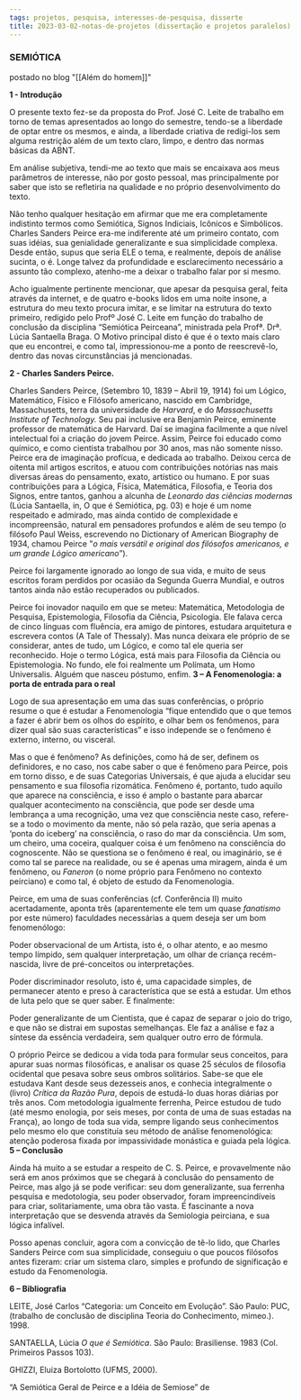 ```yaml
---
tags: projetos, pesquisa, interesses-de-pesquisa, disserte
title: 2023-03-02-notas-de-projetos (dissertação e projetos paralelos) (431)
---
```


### SEMIÓTICA

postado no blog "[[Além do homem]]"

**1 - Introdução**

O presente texto fez-se da proposta do Prof. José C. Leite de trabalho em torno de temas apresentados ao longo do semestre, tendo-se a liberdade de optar entre os mesmos, e ainda, a liberdade criativa de redigi-los sem alguma restrição além de um texto claro, limpo, e dentro das normas básicas da ABNT.

Em análise subjetiva, tendi-me ao texto que mais se encaixava aos meus parâmetros de interesse, não por gosto pessoal, mas principalmente por saber que isto se refletiria na qualidade e no próprio desenvolvimento do texto.

Não tenho qualquer hesitação em afirmar que me era completamente indistinto termos como Semiótica, Signos Indiciais, Icônicos e Simbólicos. Charles Sanders Peirce era-me indiferente até um primeiro contato, com suas idéias, sua genialidade generalizante e sua simplicidade complexa. Desde então, supus que seria ELE o tema, e realmente, depois de análise sucinta, o é. Longe talvez da profundidade e esclarecimento necessário a assunto tão complexo, atenho-me a deixar o trabalho falar por si mesmo.

Acho igualmente pertinente mencionar, que apesar da pesquisa geral, feita através da internet, e de quatro e-books lidos em uma noite insone, a estrutura do meu texto procura imitar, e se limitar na estrutura do texto primeiro, redigido pelo Profº José C. Leite em função do trabalho de conclusão da disciplina “Semiótica Peirceana”, ministrada pela Profª. Drª. Lúcia Santaella Braga. O Motivo principal disto é que é o texto mais claro que eu encontrei, e como tal, impressionou-me a ponto de reescrevê-lo, dentro das novas circunstâncias já mencionadas.

**2 - Charles Sanders Peirce.**

Charles Sanders Peirce, (Setembro 10, 1839 – Abril 19, 1914) foi um Lógico, Matemático, Físico e Filósofo americano, nascido em Cambridge, Massachusetts, terra da universidade de _Harvard_, e do _Massachusetts Institute of Technology._ Seu pai inclusive era Benjamin Peirce, eminente professor de matemática de Harvard. Daí se imagina facilmente a que nível intelectual foi a criação do jovem Peirce. Assim, Peirce foi educado como químico, e como cientista trabalhou por 30 anos, mas não somente nisso. Peirce era de imaginação profícua, e dedicada ao trabalho. Deixou cerca de oitenta mil artigos escritos, e atuou com contribuições notórias nas mais diversas áreas do pensamento, exato, artístico ou humano. E por suas contribuições para a Lógica, Física, Matemática, Filosofia, e Teoria dos Signos, entre tantos, ganhou a alcunha de _Leonardo das ciências modernas_ (Lúcia Santaella, in, O que é Semiótica, pg. 03) e hoje é um nome respeitado e admirado, mas ainda contido de complexidade e incompreensão, natural em pensadores profundos e além de seu tempo (o filósofo Paul Weiss, escrevendo no Dictionary of American Biography de 1934, chamou Peirce "_o mais versátil e original dos filósofos americanos, e um grande Lógico americano_”).

Peirce foi largamente ignorado ao longo de sua vida, e muito de seus escritos foram perdidos por ocasião da Segunda Guerra Mundial, e outros tantos ainda não estão recuperados ou publicados.

Peirce foi inovador naquilo em que se meteu: Matemática, Metodologia de Pesquisa, Epistemologia, Filosofia da Ciência, Psicologia. Ele falava cerca de cinco línguas com fluência, era amigo de pintores, estudara arquitetura e escrevera contos (A Tale of Thessaly). Mas nunca deixara ele próprio de se considerar, antes de tudo, um Lógico, e como tal ele queria ser reconhecido. Hoje o termo Lógica, está mais para Filosofia da Ciência ou Epistemologia. No fundo, ele foi realmente um Polímata, um Homo Universalis. Alguém que nasceu póstumo, enfim. **3 – A Fenomenologia: a porta de entrada para o real**

Logo de sua apresentação em uma das suas conferências, o próprio resume o que é estudar a Fenomenologia “fique entendido que o que temos a fazer é abrir bem os olhos do espírito, e olhar bem os fenômenos, para dizer qual são suas características” e isso independe se o fenômeno é externo, interno, ou visceral.

Mas o que é fenômeno? As definições, como há de ser, definem os definidores, e no caso, nos cabe saber o que é fenômeno para Peirce, pois em torno disso, e de suas Categorias Universais, é que ajuda a elucidar seu pensamento e sua filosofia rizomática. Fenômeno é, portanto, tudo aquilo que aparece na consciência, e isso é amplo o bastante para abarcar qualquer acontecimento na consciência, que pode ser desde uma lembrança a uma recognição, uma vez que consciência neste caso, refere-se a todo o movimento da mente, não só pela razão, que seria apenas a ‘ponta do iceberg’ na consciência, o raso do mar da consciência. Um som, um cheiro, uma coceira, qualquer coisa é um fenômeno na consciência do cognoscente. Não se questiona se o fenômeno é real, ou imaginário, se é como tal se parece na realidade, ou se é apenas uma miragem, ainda é um fenômeno, ou _Faneron_ (o nome próprio para Fenômeno no contexto peirciano) e como tal, é objeto de estudo da Fenomenologia.

Peirce, em uma de suas conferências (cf. Conferência II) muito acertadamente, aponta três (aparentemente ele tem um quase _fanatismo_ por este número) faculdades necessárias a quem deseja ser um bom fenomenólogo:

Poder observacional de um Artista, isto é, o olhar atento, e ao mesmo tempo límpido, sem qualquer interpretação, um olhar de criança recém-nascida, livre de pré-conceitos ou interpretações.

Poder discriminador resoluto, isto é, uma capacidade simples, de permanecer atento e preso à característica que se está a estudar. Um ethos de luta pelo que se quer saber. E finalmente:

Poder generalizante de um Cientista, que é capaz de separar o joio do trigo, e que não se distrai em supostas semelhanças. Ele faz a análise e faz a síntese da essência verdadeira, sem qualquer outro erro de fórmula.

O próprio Peirce se dedicou a vida toda para formular seus conceitos, para apurar suas normas filosóficas, e analisar os quase 25 séculos de filosofia ocidental que pesava sobre seus ombros solitários. Sabe-se que ele estudava Kant desde seus dezesseis anos, e conhecia integralmente o (livro) _Crítica da Razão Pura_, depois de estudá-lo duas horas diárias por três anos. Com metodologia igualmente ferrenha, Peirce estudou de tudo (até mesmo enologia, por seis meses, por conta de uma de suas estadas na França), ao longo de toda sua vida, sempre ligando seus conhecimentos pelo mesmo elo que constituía seu método de análise fenomenológica: atenção poderosa fixada por impassividade monástica e guiada pela lógica. **5 – Conclusão**

Ainda há muito a se estudar a respeito de C. S. Peirce, e provavelmente não será em anos próximos que se chegará à conclusão do pensamento de Peirce, mas algo já se pode verificar: seu dom generalizante, sua ferrenha pesquisa e medotologia, seu poder observador, foram impreencindíveis para criar, solitariamente, uma obra tão vasta. É fascinante a nova interpretação que se desvenda através da Semiologia peirciana, e sua lógica infalível.

Posso apenas concluir, agora com a convicção de tê-lo lido, que Charles Sanders Peirce com sua simplicidade, conseguiu o que poucos filósofos antes fizeram: criar um sistema claro, simples e profundo de significação e estudo da Fenomenologia.

**6 – Bibliografia**

LEITE, José Carlos “Categoria: um Conceito em Evolução”. São Paulo: PUC, (trabalho de conclusão de disciplina Teoria do Conhecimento, mimeo.). 1998.

SANTAELLA, Lúcia _O que é Semiótica_. São Paulo: Brasiliense. 1983 (Col. Primeiros Passos 103).

GHIZZI, Eluiza Bortolotto (UFMS, 2000).

“A Semiótica Geral de Peirce e a Idéia de Semiose” de
